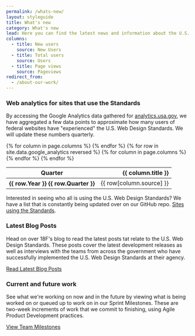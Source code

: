 ```yaml
---
permalink: /whats-new/
layout: styleguide
title: What's new
category: What's new
lead: Here you can find the latest news and information about the U.S. Web Design Standards. Read our latest release notes, learn about the Standards’ impact in the government, and learn how we conduct user research to continuously improve our product and process.
columns:
  - title: New users
    source: New Users
  - title: Total users
    source: Users
  - title: Page views
    source: Pageviews
redirect_from:
  - /about-our-work/
---
```


### Web analytics for sites that use the Standards

By accessing the Google Analytics data gathered for
[analytics.usa.gov](https://analytics.usa.gov), we have aggregated a
few data points to approximate how many users of federal websites
have "experienced" the U.S. Web Design Standards. We will
update these numbers quarterly.

<table>
  <thead>
    <tr>
      <th scope="col" aria-sort="ascending">Quarter</th>
      {% for column in page.columns %}
      <th scope="col" align="right">{{ column.title }}</th>
      {% endfor %}
    </tr>
  </thead>
  <tbody>
  {% for row in site.data.google_analytics reversed %}
    <tr>
      <th scope="row">{{ row.Year }} {{ row.Quarter }}</th>
      {% for column in page.columns %}
      <td>{{ row[column.source] }}</td>
      {% endfor %}
    </tr>
  {% endfor %}
  </tbody>
</table>

Interested in seeing who all is using the U.S. Web Design Standards? We have a list that is constantly being updated over on our GitHub repo. [Sites using the Standards](https://github.com/18F/web-design-standards/blob/staging/WHO_IS_USING_USWDS.md).

### Latest Blog Posts

Head on over 18F's blog to read the latest posts tat relate to the U.S. Web Design Standards. These posts cover the latest development releases as well as interviews with the teams from across the government who have successfully implemented the U.S. Web Design Standards at their agency.

<a href="https://18f.gsa.gov/tags/web-design-standards/" class="usa-button">Read Latest Blog Posts</a>

### Current and future work

See what we're working on now and in the future by viewing what is being worked on or queued up to work on in our Sprint Milestones. These are two-week increments of work that we commit to finishing, using Agile Product Development practices.

<a href="https://github.com/18F/web-design-standards/milestones" class="usa-button">View Team Milestones</a>
